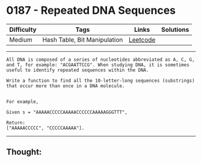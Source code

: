 # 0187 - Repeated DNA Sequences

Difficulty  | Tags | Links | Solutions
----------- | ---- | ----- | -----
Medium | Hash Table, Bit Manipulation | [Leetcode](https://leetcode.com/problems/repeated-dna-sequences/description/) |


-----------

```
All DNA is composed of a series of nucleotides abbreviated as A, C, G, and T, for example: "ACGAATTCCG". When studying DNA, it is sometimes useful to identify repeated sequences within the DNA.

Write a function to find all the 10-letter-long sequences (substrings) that occur more than once in a DNA molecule.


For example,

Given s = "AAAAACCCCCAAAAACCCCCCAAAAAGGGTTT",

Return:
["AAAAACCCCC", "CCCCCAAAAA"].
```

-----------

## Thought:
